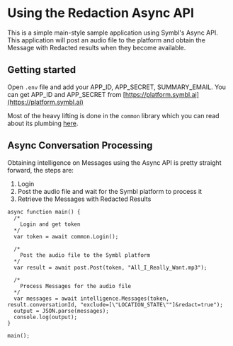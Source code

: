 #  Using the Redaction Async API

This is a simple main-style sample application using Symbl's Async API. This application will post an audio file to the platform and obtain the Message with Redacted results when they become available.

## Getting started

Open `.env` file and add your APP_ID, APP_SECRET, SUMMARY_EMAIL. You can get APP_ID and APP_SECRET from [https://platform.symbl.ai](https://platform.symbl.ai)

Most of the heavy lifting is done in the `common` library which you can read about its plumbing [here](../../common/README.md).

## Async Conversation Processing

Obtaining intelligence on Messages using the Async API is pretty straight forward, the steps are:

1. Login
2. Post the audio file and wait for the Symbl platform to process it
3. Retrieve the Messages with Redacted Results

```
async function main() {
  /*
    Login and get token
  */
  var token = await common.Login();

  /*
    Post the audio file to the Symbl platform
  */
  var result = await post.Post(token, "All_I_Really_Want.mp3");

  /*
    Process Messages for the audio file
  */
  var messages = await intelligence.Messages(token, result.conversationId, "exclude=[\"LOCATION_STATE\""]&redact=true");
  output = JSON.parse(messages);
  console.log(output);
}

main();
```